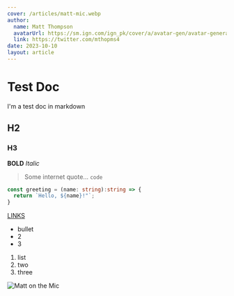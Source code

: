 ```yaml
---
cover: /articles/matt-mic.webp
author:
  name: Matt Thompson
  avatarUrl: https://sm.ign.com/ign_pk/cover/a/avatar-gen/avatar-generations_rpge.jpg
  link: https://twitter.com/mthopms4
date: 2023-10-10
layout: article
---
```


# Test Doc

I'm a test doc in markdown 

## H2 
### H3 
**BOLD**
_Italic_
> Some internet quote...
`code`

```typescript
const greeting = (name: string):string => {
  return `Hello, ${name}!"`;
}
```

[LINKS](https://google.com)

- bullet 
- 2
- 3 

1. list 
2. two 
3. three 

![Matt on the Mic](/articles/mic-black.jpg)

